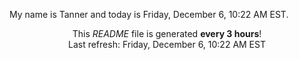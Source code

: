 My name is Tanner and today is Friday, December 6, 10:22 AM EST.

<p align="center">This <i>README</i> file is generated <b>every 3 hours</b>!</br>Last refresh: Friday, December 6, 10:22 AM EST<br /></p>
